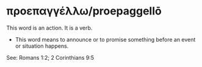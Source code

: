 # προεπαγγέλλω/proepaggellō
This word is an action. It is a verb.
* This word means to announce or to promise something before an event or situation happens.

See: Romans 1:2; 2 Corinthians 9:5
